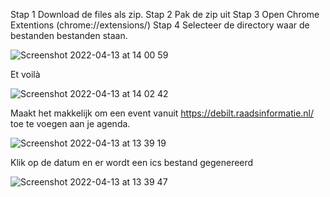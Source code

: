 Stap 1  Download de files als zip.
Stap 2  Pak de zip uit
Stap 3  Open Chrome Extentions (chrome://extensions/)
Stap 4  Selecteer de directory waar de bestanden bestanden staan.

![Screenshot 2022-04-13 at 14 00 59](https://user-images.githubusercontent.com/14312145/163175581-45f188fa-f308-48ef-ba31-cc61aabc9a68.png)

Et voilà

![Screenshot 2022-04-13 at 14 02 42](https://user-images.githubusercontent.com/14312145/163175721-6d622641-76df-4ec2-8bf9-ac9515a0f3e4.png)

Maakt het makkelijk om een event vanuit https://debilt.raadsinformatie.nl/ toe te voegen aan je agenda.

![Screenshot 2022-04-13 at 13 39 19](https://user-images.githubusercontent.com/14312145/163174366-fcbb1ed6-d8a8-4c18-aeaf-031936a8bd73.png)

Klik op de datum en er wordt een ics bestand gegenereerd

![Screenshot 2022-04-13 at 13 39 47](https://user-images.githubusercontent.com/14312145/163174608-b8e155cf-1dd6-4cc0-a534-671702cdea1e.png)
